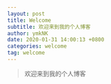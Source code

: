 ```yaml
---
layout: post
title: Welcome
subtitle: 欢迎来到我的个人博客
author: ymkNK
date: 2020-01-31 14:00:13 +0800
categories: welcome
tag: welcome
---
```

> 欢迎来到我的个人博客